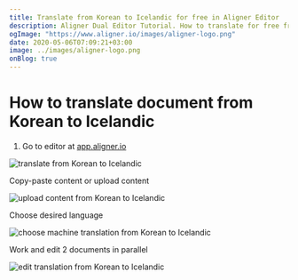 ```yaml
---
title: Translate from Korean to Icelandic for free in Aligner Editor
description: Aligner Dual Editor Tutorial. How to translate for free from Korean to Icelandic. Aligner is multilingual document management platform. 
ogImage: "https://www.aligner.io/images/aligner-logo.png"
date: 2020-05-06T07:09:21+03:00
image: ../images/aligner-logo.png
onBlog: true
---
```


# How to translate document from Korean to Icelandic

1. Go to editor at [app.aligner.io](https://app.aligner.io "Aligner App web page")

![translate from Korean to Icelandic](../aligner-blank-editor.png "translate from Korean to Icelandic")

Copy-paste content or upload content

![upload content from Korean to Icelandic](../aligner-uploaded-document.png "upload content from Korean to Icelandic")

Choose desired language

![choose machine translation from Korean to Icelandic](../aligner-language-dropdown.png "choose machine translation from Korean to Icelandic")

Work and edit 2 documents in parallel

![edit translation from Korean to Icelandic](../aligner-double-sitded-editor.png "edit translation from Korean to Icelandic")


